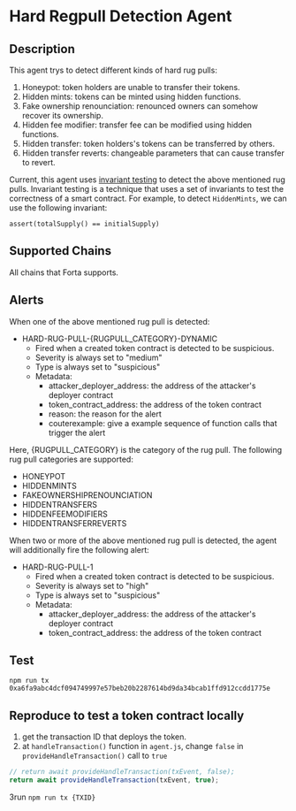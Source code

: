 # Hard Regpull Detection Agent

## Description

This agent trys to detect different kinds of hard rug pulls:
1. Honeypot: token holders are unable to transfer their tokens.
2. Hidden mints: tokens can be minted using hidden functions.
3. Fake ownership renounciation: renounced owners can somehow recover its ownership.
4. Hidden fee modifier: transfer fee can be modified using hidden functions.
5. Hidden transfer: token holders's tokens can be transferred by others.
6. Hidden transfer reverts: changeable parameters that can cause transfer to revert.

Current, this agent uses [invariant testing](https://book.getfoundry.sh/forge/invariant-testing) to detect the above mentioned rug pulls. Invariant testing is a technique that uses a set of invariants to test the correctness of a smart contract. For example, to detect `HiddenMints`, we can use the following invariant:

```solidity
assert(totalSupply() == initialSupply)
```

## Supported Chains

All chains that Forta supports.

## Alerts

When one of the above mentioned rug pull is detected:

- HARD-RUG-PULL-{RUGPULL_CATEGORY}-DYNAMIC
  - Fired when a created token contract is detected to be suspicious.
  - Severity is always set to "medium"
  - Type is always set to "suspicious"
  - Metadata:
    - attacker_deployer_address: the address of the attacker's deployer contract
    - token_contract_address: the address of the token contract
    - reason: the reason for the alert
    - couterexample: give a example sequence of function calls that trigger the alert

Here, {RUGPULL_CATEGORY} is the category of the rug pull. The following rug pull categories are supported:
 - HONEYPOT
 - HIDDENMINTS
 - FAKEOWNERSHIPRENOUNCIATION
 - HIDDENTRANSFERS
 - HIDDENFEEMODIFIERS
 - HIDDENTRANSFERREVERTS

When two or more of the above mentioned rug pull is detected, the agent will additionally fire the following alert:

- HARD-RUG-PULL-1
  - Fired when a created token contract is detected to be suspicious.
  - Severity is always set to "high"
  - Type is always set to "suspicious"
  - Metadata:
    - attacker_deployer_address: the address of the attacker's deployer contract
    - token_contract_address: the address of the token contract

## Test

```shell
npm run tx 0xa6fa9abc4dcf094749997e57beb20b2287614bd9da34bcab1ffd912ccdd1775e
```

## Reproduce to test a token contract locally

1. get the transaction ID that deploys the token.
2. at `handleTransaction()` function in `agent.js`, change `false` in `provideHandleTransaction()` call to `true`
```js
// return await provideHandleTransaction(txEvent, false);
return await provideHandleTransaction(txEvent, true);
```
3run `npm run tx {TXID}`
